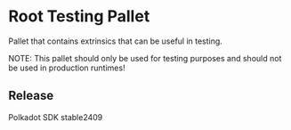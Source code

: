# Root Testing Pallet

Pallet that contains extrinsics that can be useful in testing.

NOTE: This pallet should only be used for testing purposes and should not be used in production runtimes!


## Release

Polkadot SDK stable2409

